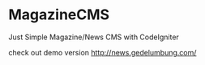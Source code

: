 MagazineCMS
===========

Just Simple Magazine/News CMS with CodeIgniter

check out demo version http://news.gedelumbung.com/
